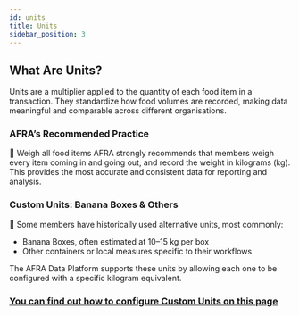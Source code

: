 ```yaml
---
id: units
title: Units
sidebar_position: 3
---
```


## What Are Units?

Units are a multiplier applied to the quantity of each food item in a transaction. They standardize how food volumes are recorded, making data meaningful and comparable across different organisations.

### AFRA’s Recommended Practice

📏 Weigh all food items
AFRA strongly recommends that members weigh every item coming in and going out, and record the weight in kilograms (kg). This provides the most accurate and consistent data for reporting and analysis.



### Custom Units: Banana Boxes & Others

🥭 Some members have historically used alternative units, most commonly:

* Banana Boxes, often estimated at 10–15 kg per box
* Other containers or local measures specific to their workflows

The AFRA Data Platform supports these units by allowing each one to be configured with a specific kilogram equivalent.

### [You can find out how to configure Custom Units on this page](/data-platform/transactions/items/)

